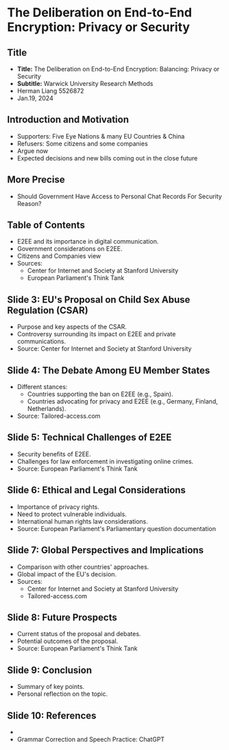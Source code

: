 # The Deliberation on End-to-End Encryption: Privacy or Security

## Title
- **Title:** The Deliberation on End-to-End Encryption: Balancing: Privacy or Security
- **Subtitle:** Warwick University Research Methods
- Herman Liang 5526872
- Jan.19, 2024

## Introduction and Motivation
- Supporters: Five Eye Nations & many EU Countries & China
- Refusers: Some citizens and some companies
- Argue now
- Expected decisions and new bills coming out in the close future
## More Precise
- Should Government Have Access to Personal Chat Records For Security Reason?
## Table of Contents
- E2EE and its importance in digital communication.
- Government considerations on E2EE. 
- Citizens and Companies view
- Sources:
  - Center for Internet and Society at Stanford University
  - European Parliament's Think Tank

## Slide 3: EU's Proposal on Child Sex Abuse Regulation (CSAR)
- Purpose and key aspects of the CSAR.
- Controversy surrounding its impact on E2EE and private communications.
- Source: Center for Internet and Society at Stanford University

## Slide 4: The Debate Among EU Member States
- Different stances:
  - Countries supporting the ban on E2EE (e.g., Spain).
  - Countries advocating for privacy and E2EE (e.g., Germany, Finland, Netherlands).
- Source: Tailored-access.com

## Slide 5: Technical Challenges of E2EE
- Security benefits of E2EE.
- Challenges for law enforcement in investigating online crimes.
- Source: European Parliament's Think Tank

## Slide 6: Ethical and Legal Considerations
- Importance of privacy rights.
- Need to protect vulnerable individuals.
- International human rights law considerations.
- Source: European Parliament's Parliamentary question documentation

## Slide 7: Global Perspectives and Implications
- Comparison with other countries' approaches.
- Global impact of the EU's decision.
- Sources:
  - Center for Internet and Society at Stanford University
  - Tailored-access.com

## Slide 8: Future Prospects
- Current status of the proposal and debates.
- Potential outcomes of the proposal.
- Source: European Parliament's Think Tank

## Slide 9: Conclusion
- Summary of key points.
- Personal reflection on the topic.

## Slide 10: References
-  
- Grammar Correction and Speech Practice: ChatGPT

